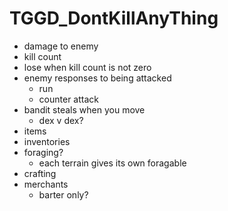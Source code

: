 # TGGD_DontKillAnyThing
- damage to enemy
- kill count
- lose when kill count is not zero
- enemy responses to being attacked
	- run
	- counter attack
- bandit steals when you move
	- dex v dex?
- items
- inventories
- foraging?
	- each terrain gives its own foragable
- crafting
- merchants
	- barter only?

